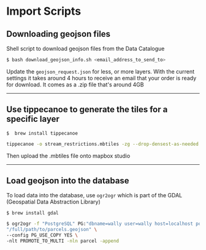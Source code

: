 # Import Scripts

## Downloading geojson files

Shell script to download geojson files from the Data Catalogue

```bash
$ bash download_geojson_info.sh <email_address_to_send_to>
``` 

Update the `geojson_request.json` for less, or more layers. With the current settings it takes around 4 hours to receive an email that your order is ready for download. It comes as a .zip file that's around 4GB



----
## Use tippecanoe to generate the tiles for a specific layer 

`$  brew install tippecanoe`

```bash
tippecanoe -o stream_restrictions.mbtiles -zg --drop-densest-as-needed  WLS_STREAM_RESTRICTIONS_SP.geojson
```

Then upload the .mbtiles file onto mapbox studio

---
## Load geojson into the database
To load data into the database, use `ogr2ogr` which is part of the GDAL (Geospatial Data Abstraction Library)

`$ brew install gdal`

```bash
$ ogr2ogr -f "PostgreSQL" PG:"dbname=wally user=wally host=localhost port=5432 password=test_pw" \
"/full/path/to/parcels.geojson" \
--config PG_USE_COPY YES \
-nlt PROMOTE_TO_MULTI -nln parcel -append
```
